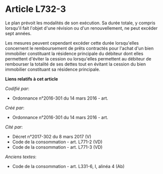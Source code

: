 # Article L732-3

Le plan prévoit les modalités de son exécution. Sa durée totale, y compris lorsqu'il fait l'objet d'une révision ou d'un
renouvellement, ne peut excéder sept années.

Les mesures peuvent cependant excéder cette durée lorsqu'elles concernent le remboursement de prêts contractés pour l'achat
d'un bien immobilier constituant la résidence principale du débiteur dont elles permettent d'éviter la cession ou
lorsqu'elles permettent au débiteur de rembourser la totalité de ses dettes tout en évitant la cession du bien immobilier
constituant sa résidence principale.

**Liens relatifs à cet article**

_Codifié par_:

  - Ordonnance n°2016-301 du 14 mars 2016 - art.

_Créé par_:

  - Ordonnance n°2016-301 du 14 mars 2016 - art.

_Cité par_:

  - Décret n°2017-302 du 8 mars 2017 (V)
  - Code de la consommation - art. L771-2 (VD)
  - Code de la consommation - art. L771-3 (VD)

_Anciens textes_:

  - Code de la consommation - art. L331-6, I, alinéa 4 (Ab)
